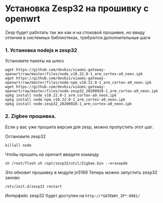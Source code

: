 # Установка Zesp32 на прошивку с openwrt

Zesp будет работать так же как и на стоковой прошивке, но ввиду отличия в системных
библиотеках, требуются дополнительные шаги

### 1. Установка nodejs и zesp32

Установите пакеты на шлюз

```shell script
wget https://github.com/devbis/xiaomi-gateway-openwrt/raw/master/files/node_v10.22.0-1_arm_cortex-a9_neon.ipk
wget https://github.com/devbis/xiaomi-gateway-openwrt/raw/master/files/node-npm_v10.22.0-1_arm_cortex-a9_neon.ipk
wget https://github.com/devbis/xiaomi-gateway-openwrt/raw/master/files/node-zesp32_20200928-1_arm_cortex-a9_neon.ipk
opkg install node_v10.22.0-1_arm_cortex-a9_neon.ipk
opkg install node-npm_v10.22.0-1_arm_cortex-a9_neon.ipk
opkg install node-zesp32_20200928-1_arm_cortex-a9_neon.ipk
```

### 2. Zigbee прошивка.

Если у вас уже прошита версия для zesp, можно пропустить этот шаг.

Остановите zesp32

```shell script
killall node
```

Чтобы прошить на openwrt введите команду

```shell script
sh /root/flash.sh /opt/zesp32/util/Zigbee.bin --erasepdm
```

Это обновит прошивку в модуле jn5169
Теперь можно запустить zesp32 заново

```shell script
/etc/init.d/zesp32 restart
```

Интерфейс zesp32 будет доступен на `http://*GATEWAY_IP*:8081/`
